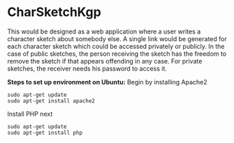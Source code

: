 # CharSketchKgp
 This would be designed as a web application where a user writes a character sketch about somebody else. A single link would be generated for each character sketch which could be accessed privately or publicly. In the case of public sketches, the person receiving the sketch has the freedom to remove the sketch if that appears offending in any case. For private sketches, the receiver needs his password to access it.

**Steps to set up environment on Ubuntu:**
Begin by installing Apache2
```
sudo apt-get update
sudo apt-get install apache2
```

Install PHP next
```
sudo apt-get update
sudo apt-get install php
```


